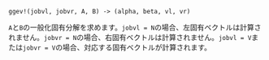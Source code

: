 ```
ggev!(jobvl, jobvr, A, B) -> (alpha, beta, vl, vr)
```

`A`と`B`の一般化固有分解を求めます。`jobvl = N`の場合、左固有ベクトルは計算されません。`jobvr = N`の場合、右固有ベクトルは計算されません。`jobvl = V`または`jobvr = V`の場合、対応する固有ベクトルが計算されます。
